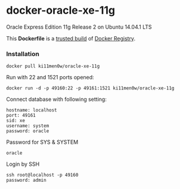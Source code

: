 docker-oracle-xe-11g
============================

Oracle Express Edition 11g Release 2 on Ubuntu 14.04.1 LTS

This **Dockerfile** is a [trusted build](https://registry.hub.docker.com/u/ki11men0w/oracle-xe-11g/) of [Docker Registry](https://registry.hub.docker.com/).

### Installation

    docker pull ki11men0w/oracle-xe-11g


Run with 22 and 1521 ports opened:

    docker run -d -p 49160:22 -p 49161:1521 ki11men0w/oracle-xe-11g


Connect database with following setting:

    hostname: localhost
    port: 49161
    sid: xe
    username: system
    password: oracle


Password for SYS & SYSTEM

    oracle


Login by SSH

    ssh root@localhost -p 49160
    password: admin
